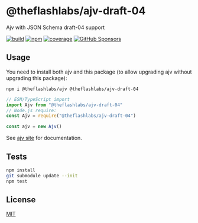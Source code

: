 # @theflashlabs/ajv-draft-04

Ajv with JSON Schema draft-04 support

[![build](https://github.com/theflashlabs/ajv-draft-04/actions/workflows/build.yml/badge.svg)](https://github.com/theflashlabs/ajv-draft-04/actions/workflows/build.yml)
[![npm](https://img.shields.io/npm/v/@theflashlabs/ajv-draft-04.svg)](https://www.npmjs.com/package/@theflashlabs/ajv-draft-04)
[![coverage](https://coveralls.io/repos/github/theflashlabs/ajv-draft-04/badge.svg?branch=main)](https://coveralls.io/github/theflashlabs/ajv-draft-04?branch=main)
[![GitHub Sponsors](https://img.shields.io/badge/$-sponsors-brightgreen)](https://github.com/sponsors/bavulapati)

## Usage

You need to install both ajv and this package (to allow upgrading ajv without upgrading this package):

```shell
npm i @theflashlabs/ajv @theflashlabs/ajv-draft-04
```

```javascript
// ESM/TypeScript import
import Ajv from "@theflashlabs/ajv-draft-04"
// Node.js require:
const Ajv = require("@theflashlabs/ajv-draft-04")

const ajv = new Ajv()
```

See [ajv site](https://ajv.js.org) for documentation.

## Tests

```bash
npm install
git submodule update --init
npm test
```

## License

[MIT](https://github.com/ajv-validator/ajv-formats/blob/master/LICENSE)
